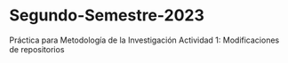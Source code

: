 # Segundo-Semestre-2023
Práctica para Metodología de la Investigación
Actividad 1: Modificaciones de repositorios
